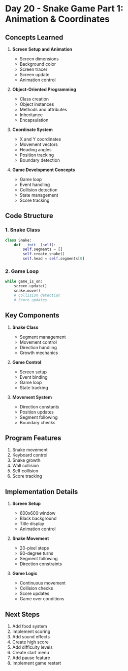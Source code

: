 # Day 20 - Snake Game Part 1: Animation & Coordinates

## Concepts Learned
1. **Screen Setup and Animation**
   - Screen dimensions
   - Background color
   - Screen tracer
   - Screen update
   - Animation control

2. **Object-Oriented Programming**
   - Class creation
   - Object instances
   - Methods and attributes
   - Inheritance
   - Encapsulation

3. **Coordinate System**
   - X and Y coordinates
   - Movement vectors
   - Heading angles
   - Position tracking
   - Boundary detection

4. **Game Development Concepts**
   - Game loop
   - Event handling
   - Collision detection
   - State management
   - Score tracking

## Code Structure
### 1. Snake Class
```python
class Snake:
    def __init__(self):
        self.segments = []
        self.create_snake()
        self.head = self.segments[0]
```

### 2. Game Loop
```python
while game_is_on:
    screen.update()
    snake.move()
    # Collision detection
    # Score updates
```

## Key Components
1. **Snake Class**
   - Segment management
   - Movement control
   - Direction handling
   - Growth mechanics

2. **Game Control**
   - Screen setup
   - Event binding
   - Game loop
   - State tracking

3. **Movement System**
   - Direction constants
   - Position updates
   - Segment following
   - Boundary checks

## Program Features
1. Snake movement
2. Keyboard control
3. Snake growth
4. Wall collision
5. Self collision
6. Score tracking

## Implementation Details
1. **Screen Setup**
   - 600x600 window
   - Black background
   - Title display
   - Animation control

2. **Snake Movement**
   - 20-pixel steps
   - 90-degree turns
   - Segment following
   - Direction constraints

3. **Game Logic**
   - Continuous movement
   - Collision checks
   - Score updates
   - Game over conditions

## Next Steps
1. Add food system
2. Implement scoring
3. Add sound effects
4. Create high score
5. Add difficulty levels
6. Create start menu
7. Add pause feature
8. Implement game restart
